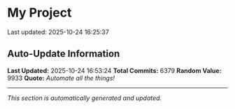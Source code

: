 # My Project


Last updated: 2025-10-24 16:25:37


















































































































































































































































































































































































































































































































































































































































































































































































































































































































































































































































































































































































































































































































































































































































































































































































































































































































































































































































































































































































































































































































































































































































































































































































































































































































































































































































































































































































































































































































































































































































































































































































































































































































































































































































































































































































































































































































































































































































































































































































































































































































































































































































































































































































































































































































































































































































































































































































































































































































































































































































































































































































































































































































































































































































































































































































































































































































































































































































































































































































































































































































































































































































































































































































































































































































































































































































































































































































































































































































































































































































## Auto-Update Information

**Last Updated:** 2025-10-24 16:53:24
**Total Commits:** 6379
**Random Value:** 9933
**Quote:** _Automate all the things!_

---
_This section is automatically generated and updated._